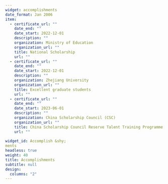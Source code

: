 ```yaml
---
widget: accomplishments
date_format: Jan 2006
item:
  - certificate_url: ""
    date_end: ""
    date_start: 2022-12-01
    description: ""
    organization: Ministry of Education
    organization_url: ""
    title: National Scholarship
    url: ""
  - certificate_url: ""
    date_end: ""
    date_start: 2022-12-01
    description: ""
    organization: Zhejiang University
    organization_url: ""
    title: Excellent graduate students
    url: ""
  - certificate_url: ""
    date_end: ""
    date_start: 2023-06-01
    description: ""
    organization: China Scholarship Council (CSC)
    organization_url: ""
    title: China Scholarship Council Reserve Talent Training Programme for International Organisations
    url: ""
    
widget_id: Accomplish &shy;
ments
headless: true
weight: 40
title: Accomplishments
subtitle: null
design:
  columns: "2"
---
```

